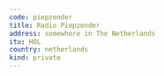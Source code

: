 ```yaml
---
code: piepzender
title: Radio Piepzender
address: somewhere in The Netherlands
itu: HOL
country: netherlands
kind: private
---
```

